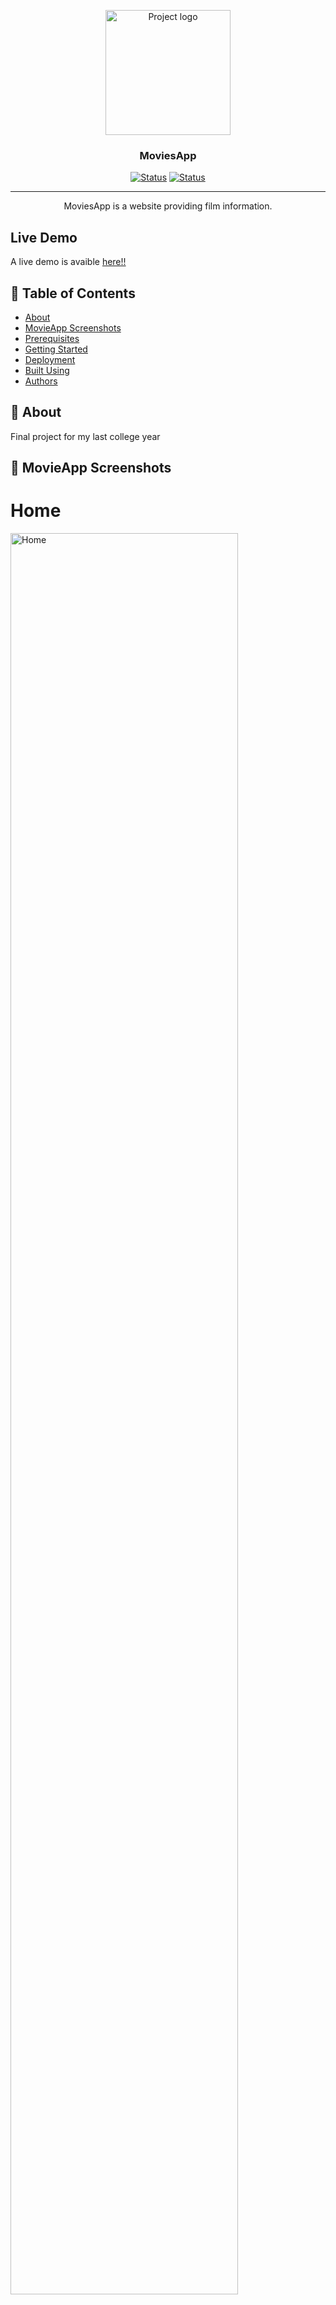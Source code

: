 <p align="center">
  <a href="https://moviesapp-ti0s.onrender.com/home" rel="noopener">
 <img width=200px height=200px src="Frontend/src/assets/images/android-chrome-512x512.png" alt="Project logo"></a>
</p>

<h3 align="center">MoviesApp</h3>

<div align="center">

[![Status](https://img.shields.io/badge/status-active-success.svg)]()
[![Status](https://img.shields.io/badge/Render-succes-green)](https://moviesapp-ti0s.onrender.com/home)


</div>

---

<p align="center"> MoviesApp is a website providing film information.
<br> 

</p>


## Live Demo

A live demo is avaible <a href="https://moviesapp-ti0s.onrender.com/home" >here!!</a>

## 📝 Table of Contents

- [About](#about)
- [MovieApp Screenshots](#project)
- [Prerequisites](#prerequisites)
- [Getting Started](#getting_started)
- [Deployment](#deployment)
- [Built Using](#built_using)
- [Authors](#authors)

## 🧐 About <a name = "about"></a>
Final project for my last college year
<br>

## 📸 MovieApp Screenshots<a name = "project"></a>

# Home<br>
<img width=85% src="ReadmeImg/Homepng.png" alt="Home"><br>
# Login<br>
The passwords are encrypted before being sent into the database
<br>
<img width=85% src="ReadmeImg/Login.png" alt="Login"><br>
# Movies<br>
Cards about all the movies in the database<br>
<img width=85% src="ReadmeImg/Moviespng.png" alt="Movies"><br>
# OneMovie<br>
In here we can see the information of a single movie. <br>
We can also see the admin's buttons delete & update <br>
<img width=85% src="ReadmeImg/OneMovie.png" alt="OneMovie"><br>
# AddMovie<br>
Here we have the form to add a new movie, this can only be done by an admin<br>
<img width=85% src="ReadmeImg/AddMovie-up.png" alt="AddMovie"><br>


## 🏁 Getting Started <a name = "getting_started"></a>
These instructions will get you a copy of the project up and running on your local machine for development and testing purposes.<br> See deployment for notes on how to deploy the project on a live system.

### Prerequisites <a name = "prerequisites"></a>

Things you need to install:
- install nodejs
- install npm
- install angular-cli

Create mongoDb database <br>
upload MoviesApp project <br>


## 🚀 Deployment <a name = "deployment"></a>

Open two command-line interface (such as Command Prompt or Terminal)

1st one - Backend 
```
cd ~<path>/MoviesApp/Backend
npm install 

```
2nd one - Frontend
```
cd ~<path>/MoviesApp/Frontend
npm install

```
after installing npm, you must run the following command on both
terminals, in any order.

```
npm start
```

wait utill the loading is finished and if everythingis ok, you should see the deploy application running...

Backend should be on port 5000<br>
<img width=85%  src="ReadmeImg/BackNPMStart.PNG" alt="BackendStartByNpm"><br>
Frontend should be on port 4200<br>
<img width=85% height=20%  src="ReadmeImg/FrontNPMStart.PNG" alt="FrontendStartByNpm"><br>

## ⛏️ Built Using <a name = "built_using"></a>

- [MongoDB](https://www.mongodb.com/) - Database
- [Express](https://expressjs.com/) - Server Framework
- [NodeJs](https://nodejs.org/en/) - Server Environment
- [Angular]() - Angular

## ✍️ Authors <a name = "authors"></a>
- [@FedeSCode](https://github.com/FedeSCode) - Idea & Initial work

